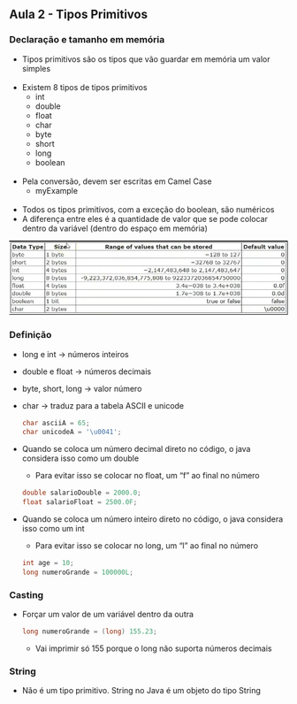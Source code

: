 ## Aula 2 - Tipos Primitivos

### Declaração e tamanho em memória

- Tipos primitivos são os tipos que vão guardar em memória um valor simples
<br><br>
- Existem 8 tipos de tipos primitivos
    - int
    - double
    - float
    - char
    - byte
    - short
    - long
    - boolean
<br><br>
- Pela conversão, devem ser escritas em Camel Case
    - myExample
<br><br>
- Todos os tipos primitivos, com a exceção do boolean, são numéricos
- A diferença entre eles é a quantidade de valor que se pode colocar dentro da variável (dentro do espaço em memória)

![img.png](img.png)

### Definição

- long e int → números inteiros
- double e float → números decimais
- byte, short, long → valor número
- char → traduz para a tabela ASCII e unicode

    ```java
    char asciiA = 65;
    char unicodeA = '\u0041';
    ```

- Quando se coloca um número decimal direto no código, o java considera isso como um double
    - Para evitar isso se colocar no float, um “f” ao final no número

    ```java
    double salarioDouble = 2000.0;
    float salarioFloat = 2500.0F;
    ```

- Quando se coloca um número inteiro direto no código, o java considera isso como um int
    - Para evitar isso se colocar no long, um “l” ao final no número

    ```java
    int age = 10;
    long numeroGrande = 100000L;
    ```


### Casting

- Forçar um valor de um variável dentro da outra
    ```java
    long numeroGrande = (long) 155.23;
    ```
    - Vai imprimir só 155 porque o long não suporta números decimais

### String

- Não é um tipo primitivo. String no Java é um objeto do tipo String